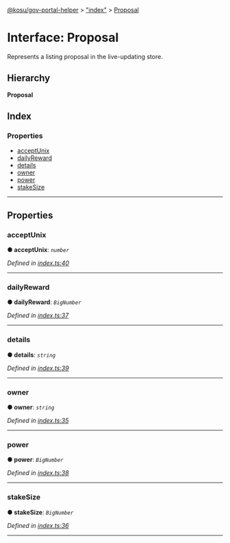 [@kosu/gov-portal-helper](../README.md) > ["index"](../modules/_index_.md) > [Proposal](../interfaces/_index_.proposal.md)

# Interface: Proposal

Represents a listing proposal in the live-updating store.

## Hierarchy

**Proposal**

## Index

### Properties

* [acceptUnix](_index_.proposal.md#acceptunix)
* [dailyReward](_index_.proposal.md#dailyreward)
* [details](_index_.proposal.md#details)
* [owner](_index_.proposal.md#owner)
* [power](_index_.proposal.md#power)
* [stakeSize](_index_.proposal.md#stakesize)

---

## Properties

<a id="acceptunix"></a>

###  acceptUnix

**● acceptUnix**: *`number`*

*Defined in [index.ts:40](https://github.com/paradigmfoundation/kosu-monorepo/blob/f80822a/packages/gov-portal-helper/src/index.ts#L40)*

___
<a id="dailyreward"></a>

###  dailyReward

**● dailyReward**: *`BigNumber`*

*Defined in [index.ts:37](https://github.com/paradigmfoundation/kosu-monorepo/blob/f80822a/packages/gov-portal-helper/src/index.ts#L37)*

___
<a id="details"></a>

###  details

**● details**: *`string`*

*Defined in [index.ts:39](https://github.com/paradigmfoundation/kosu-monorepo/blob/f80822a/packages/gov-portal-helper/src/index.ts#L39)*

___
<a id="owner"></a>

###  owner

**● owner**: *`string`*

*Defined in [index.ts:35](https://github.com/paradigmfoundation/kosu-monorepo/blob/f80822a/packages/gov-portal-helper/src/index.ts#L35)*

___
<a id="power"></a>

###  power

**● power**: *`BigNumber`*

*Defined in [index.ts:38](https://github.com/paradigmfoundation/kosu-monorepo/blob/f80822a/packages/gov-portal-helper/src/index.ts#L38)*

___
<a id="stakesize"></a>

###  stakeSize

**● stakeSize**: *`BigNumber`*

*Defined in [index.ts:36](https://github.com/paradigmfoundation/kosu-monorepo/blob/f80822a/packages/gov-portal-helper/src/index.ts#L36)*

___


